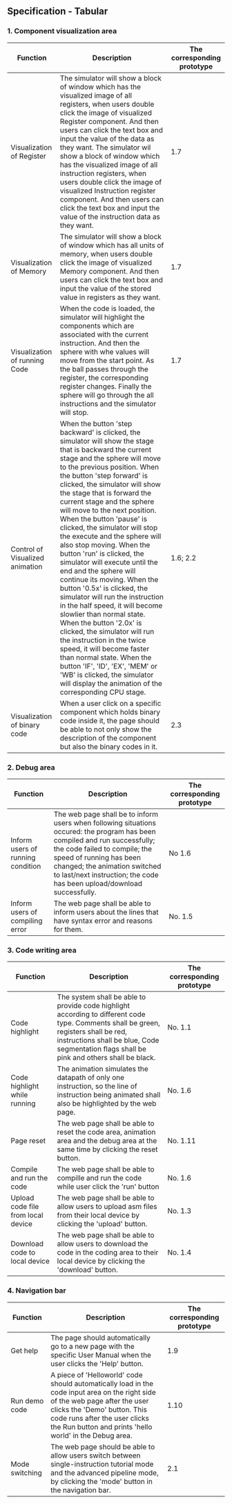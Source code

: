 ## Specification - Tabular

### 1. Component visualization area

| Function                        | Description                                                  | The corresponding prototype |
| ------------------------------- | ------------------------------------------------------------ | --------------------------- |
| Visualization of Register       | The simulator will show a block of window which has the visualized image of all registers, when users double click the image of visualized Register component. And then users can click the text box and input the value of the data as they want. The simulator wil show a block of window which has the visualized image of all instruction registers, when users double click the image of visualized Instruction register component. And then users can click the text box and input the value of the instruction data as they want. | 1.7                         |
| Visualization of Memory         | The simulator will show a block of window which has all units of memory, when users double click the image of visualized Memory component. And then users can click the text box and input the value of the stored value in registers as they want. | 1.7                         |
| Visualization of running Code   | When the code is loaded, the simulator will highlight the components which are associated with the current instruction. And then the sphere with whe values will move from the start point. As the ball passes through the register, the corresponding register changes. Finally the sphere will go through the all instructions and the simulator will stop. | 1.7                         |
| Control of Visualized animation | When the button 'step backward' is clicked, the simulator will show the stage that is backward the current stage and the sphere will move to the previous position. When the button 'step forward' is clicked, the simulator will show the stage that is forward the current stage and the sphere will move to the next position. When the button 'pause' is clicked, the simulator will stop the execute and the sphere will also stop moving. When the button 'run' is clicked, the simulator will execute until the end and the sphere will continue its moving. When the button '0.5x' is clicked, the simulator will run the instruction in the half speed, it will become slowlier than normal state. When the button '2.0x' is clicked, the simulator will run the instruction in the twice speed, it will become faster than normal state. When the button 'IF', 'ID', 'EX', 'MEM' or 'WB' is clicked, the simulator will display the animation of the corresponding CPU stage. | 1.6; 2.2 |
| Visualization of binary code | When a user click on a specific component which holds binary code inside it, the page should be able to not only show the description of the component but also the binary codes in it. | 2.3 |
### 2. Debug area

| Function                          | Description                                                  | The corresponding prototype |
| --------------------------------- | ------------------------------------------------------------ | --------------------------- |
| Inform users of running condition | The web page shall be to inform users when following situations occured: the program has been compiled and run successfully; the code failed to compile; the speed of running has been changed; the animation switched to last/next instruction; the code has been upload/download successfully. | No 1.6                      |
| Inform users of compiling error   | The web page shall be able to inform users about the lines that have syntax error and reasons for them. | No. 1.5                     |

### 3. Code writing area

| Function                           | Description                                                  | The corresponding prototype |
| ---------------------------------- | ------------------------------------------------------------ | --------------------------- |
| Code highlight                     | The system shall be able to provide code highlight according to different code type. Comments shall be green, registers shall be red, instructions shall be blue, Code segmentation flags shall be pink and others shall be black. | No. 1.1                     |
| Code highlight while running       | The animation simulates the datapath of only one instruction, so the line of instruction being animated shall also be highlighted by the web page. | No. 1.6                     |
| Page reset                         | The web page shall be able to reset the code area, animation area and the debug area at the same time by clicking the reset button. | No. 1.11                    |
| Compile and run the code           | The web page shall be able to compille and run the code while user click the 'run' button | No. 1.6                     |
| Upload code file from local device | The web page shall be able to allow users to upload asm files from their local device by clicking the 'upload' button. | No. 1.3                     |
| Download code to local device      | The web page shall be able to allow users to download the code in the coding area to their local device by clicking the 'download' button. | No. 1.4                     |

### 4. Navigation bar

| Function                                                | Description                                                  | The corresponding prototype |
| ------------------------------------------------------- | ------------------------------------------------------------ | --------------------------- |
| Get help                                                | The page should automatically go to a new page with the specific User Manual when the user clicks the 'Help' button. | 1.9                         |
| Run demo code                                           | A piece of 'Helloworld' code should automatically load in the code input area on the right side of the web page after the user clicks the 'Demo' button. This code runs after the user clicks the Run button and prints 'hello world' in the Debug area. | 1.10                        |
| Mode switching | The web page should be able to allow users switch between single-instruction tutorial mode and the advanced pipeline mode, by clicking the 'mode' button in the navigation bar. | 2.1 |
